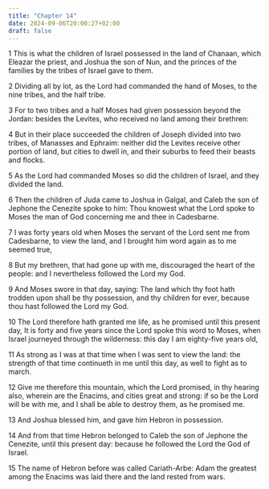 ```yaml
---
title: "Chapter 14"
date: 2024-09-06T20:00:27+02:00
draft: false
---
```



1 This is what the children of Israel possessed in the land of Chanaan, which Eleazar the priest, and Joshua the son of Nun, and the princes of the families by the tribes of Israel gave to them.

2 Dividing all by lot, as the Lord had commanded the hand of Moses, to the nine tribes, and the half tribe.

3 For to two tribes and a half Moses had given possession beyond the Jordan: besides the Levites, who received no land among their brethren:

4 But in their place succeeded the children of Joseph divided into two tribes, of Manasses and Ephraim: neither did the Levites receive other portion of land, but cities to dwell in, and their suburbs to feed their beasts and flocks.

5 As the Lord had commanded Moses so did the children of Israel, and they divided the land.

6 Then the children of Juda came to Joshua in Galgal, and Caleb the son of Jephone the Cenezite spoke to him: Thou knowest what the Lord spoke to Moses the man of God concerning me and thee in Cadesbarne.

7 I was forty years old when Moses the servant of the Lord sent me from Cadesbarne, to view the land, and I brought him word again as to me seemed true,

8 But my brethren, that had gone up with me, discouraged the heart of the people: and I nevertheless followed the Lord my God.

9 And Moses swore in that day, saying: The land which thy foot hath trodden upon shall be thy possession, and thy children for ever, because thou hast followed the Lord my God.

10 The Lord therefore hath granted me life, as he promised until this present day, It is forty and five years since the Lord spoke this word to Moses, when Israel journeyed through the wilderness: this day I am eighty-five years old,

11 As strong as I was at that time when I was sent to view the land: the strength of that time continueth in me until this day, as well to fight as to march.

12 Give me therefore this mountain, which the Lord promised, in thy hearing also, wherein are the Enacims, and cities great and strong: if so be the Lord will be with me, and I shall be able to destroy them, as he promised me.

13 And Joshua blessed him, and gave him Hebron in possession.

14 And from that time Hebron belonged to Caleb the son of Jephone the Cenezite, until this present day: because he followed the Lord the God of Israel.

15 The name of Hebron before was called Cariath-Arbe: Adam the greatest among the Enacims was laid there and the land rested from wars.

